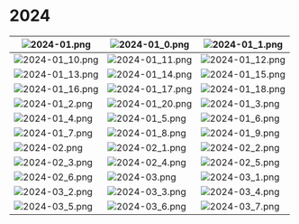 # 2024

| ![2024-01.png](images/2024-01.png) | ![2024-01_0.png](images/2024-01_0.png) | ![2024-01_1.png](images/2024-01_1.png) | 
|---|---|---|
| ![2024-01_10.png](images/2024-01_10.png) | ![2024-01_11.png](images/2024-01_11.png) | ![2024-01_12.png](images/2024-01_12.png) | 
| ![2024-01_13.png](images/2024-01_13.png) | ![2024-01_14.png](images/2024-01_14.png) | ![2024-01_15.png](images/2024-01_15.png) | 
| ![2024-01_16.png](images/2024-01_16.png) | ![2024-01_17.png](images/2024-01_17.png) | ![2024-01_18.png](images/2024-01_18.png) | 
| ![2024-01_2.png](images/2024-01_2.png) | ![2024-01_20.png](images/2024-01_20.png) | ![2024-01_3.png](images/2024-01_3.png) | 
| ![2024-01_4.png](images/2024-01_4.png) | ![2024-01_5.png](images/2024-01_5.png) | ![2024-01_6.png](images/2024-01_6.png) | 
| ![2024-01_7.png](images/2024-01_7.png) | ![2024-01_8.png](images/2024-01_8.png) | ![2024-01_9.png](images/2024-01_9.png) | 
| ![2024-02.png](images/2024-02.png) | ![2024-02_1.png](images/2024-02_1.png) | ![2024-02_2.png](images/2024-02_2.png) | 
| ![2024-02_3.png](images/2024-02_3.png) | ![2024-02_4.png](images/2024-02_4.png) | ![2024-02_5.png](images/2024-02_5.png) | 
| ![2024-02_6.png](images/2024-02_6.png) | ![2024-03.png](images/2024-03.png) | ![2024-03_1.png](images/2024-03_1.png) | 
| ![2024-03_2.png](images/2024-03_2.png) | ![2024-03_3.png](images/2024-03_3.png) | ![2024-03_4.png](images/2024-03_4.png) | 
| ![2024-03_5.png](images/2024-03_5.png) | ![2024-03_6.png](images/2024-03_6.png) | ![2024-03_7.png](images/2024-03_7.png) | 
